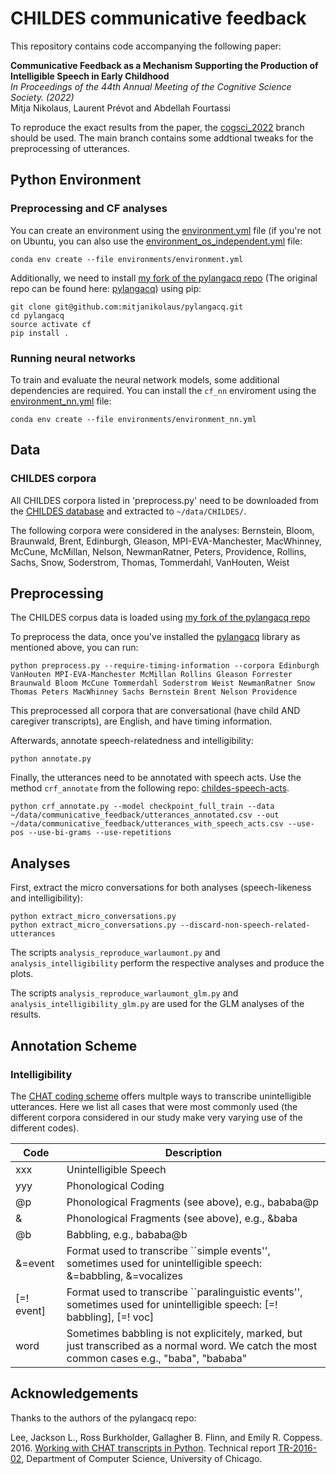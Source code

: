 # CHILDES communicative feedback

This repository contains code accompanying the following paper:

**Communicative Feedback as a Mechanism Supporting the Production of Intelligible Speech in Early Childhood** \
*In Proceedings of the 44th Annual Meeting of the Cognitive Science Society. (2022)* \
Mitja Nikolaus, Laurent Prévot and Abdellah Fourtassi

To reproduce the exact results from the paper, the
[cogsci_2022](https://github.com/mitjanikolaus/childes-communicative-feedback/tree/cogsci_2022) branch should be used.
The main branch contains some addtional tweaks for the preprocessing of utterances.

## Python Environment

### Preprocessing and CF analyses

You can create an environment using the [environment.yml](environments/environment.yml) file (if you're not on Ubuntu, you can also
use the [environment_os_independent.yml](environments/environment_os_independent.yml) file:
```
conda env create --file environments/environment.yml
```
Additionally, we need to install [my fork of the pylangacq repo](https://github.com/mitjanikolaus/pylangacq) (The original repo can be found here: [pylangacq](https://github.com/jacksonllee/pylangacq)) using pip:
```
git clone git@github.com:mitjanikolaus/pylangacq.git
cd pylangacq
source activate cf
pip install .
```

### Running neural networks

To train and evaluate the neural network models, some additional dependencies are required. You can install the
`cf_nn` enviroment using the [environment_nn.yml](environments/environment_nn.yml) file:

```
conda env create --file environments/environment_nn.yml
```

## Data

### CHILDES corpora
All CHILDES corpora listed in 'preprocess.py' need to be downloaded from the
[CHILDES database](https://childes.talkbank.org/) and extracted to `~/data/CHILDES/`.

The following corpora were considered in the analyses:
Bernstein, Bloom, Braunwald, Brent, Edinburgh, Gleason, MPI-EVA-Manchester, MacWhinney, McCune, McMillan, Nelson, NewmanRatner, Peters, Providence, Rollins, Sachs, Snow, Soderstrom, Thomas, Tommerdahl, VanHouten, Weist

## Preprocessing

The CHILDES corpus data is loaded using [my fork of the pylangacq repo](https://github.com/mitjanikolaus/pylangacq)

To preprocess the data, once you've installed the [pylangacq](https://github.com/mitjanikolaus/pylangacq) library as
mentioned above, you can run:
```
python preprocess.py --require-timing-information --corpora Edinburgh VanHouten MPI-EVA-Manchester McMillan Rollins Gleason Forrester Braunwald Bloom McCune Tommerdahl Soderstrom Weist NewmanRatner Snow Thomas Peters MacWhinney Sachs Bernstein Brent Nelson Providence
```
This preprocessed all corpora that are conversational (have child AND caregiver transcripts), are English, and
have timing information.

Afterwards, annotate speech-relatedness and intelligibility:
```
python annotate.py
```

Finally, the utterances need to be annotated with speech acts. Use the method `crf_annotate` from the following
repo: [childes-speech-acts](https://github.com/mitjanikolaus/childes-speech-acts).
```
python crf_annotate.py --model checkpoint_full_train --data ~/data/communicative_feedback/utterances_annotated.csv --out ~/data/communicative_feedback/utterances_with_speech_acts.csv --use-pos --use-bi-grams --use-repetitions
```

## Analyses

First, extract the micro conversations for both analyses (speech-likeness and intelligibility):
```
python extract_micro_conversations.py
python extract_micro_conversations.py --discard-non-speech-related-utterances
```

The scripts `analysis_reproduce_warlaumont.py` and `analysis_intelligibility` perform the respective analyses and
produce the plots.

The scripts `analysis_reproduce_warlaumont_glm.py` and `analysis_intelligibility_glm.py` are used for the GLM analyses
of the results.


## Annotation Scheme

### Intelligibility

The [CHAT coding scheme](https://talkbank.org/manuals/CHAT.pdf) offers multple ways to transcribe unintelligible
utterances. Here we list all cases that were most commonly used (the different corpora considered in our study make very
varying use of the different codes).

| Code       | Description                                                                                                                                |
|------------|--------------------------------------------------------------------------------------------------------------------------------------------|
| xxx        | Unintelligible Speech                                                                                                                      |
| yyy        | Phonological Coding                                                                                                                        |
| @p         | Phonological Fragments (see above), e.g., bababa@p                                                                                         |
| \&         | Phonological Fragments (see above), e.g., \&baba                                                                                           |
| @b         | Babbling, e.g., bababa@b                                                                                                                   |
| \&=event   | Format used to transcribe ``simple events'', sometimes used for unintelligible speech: \&=babbling, \&=vocalizes                           |
| [=! event] | Format used to transcribe ``paralinguistic events'', sometimes used for unintelligible speech: [=! babbling], [=! voc]                     |
| word | Sometimes babbling is not explicitely, marked, but just transcribed as a normal word. We catch the most common cases e.g., "baba", "bababa" |





## Acknowledgements
Thanks to the authors of the pylangacq repo: 

Lee, Jackson L., Ross Burkholder, Gallagher B. Flinn, and Emily R. Coppess. 2016.
[Working with CHAT transcripts in Python](https://jacksonllee.com/papers/lee-etal-2016-pylangacq.pdf).
Technical report [TR-2016-02](https://newtraell.cs.uchicago.edu/research/publications/techreports/TR-2016-02),
Department of Computer Science, University of Chicago.
